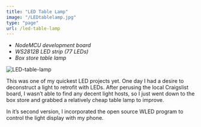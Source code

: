 ```yaml
---
title: "LED Table Lamp"
image: "/LEDtablelamp.jpg"
type: "page"
url: /led-table-lamp
---
```


- *NodeMCU development board*
- *WS2812B LED strip (77 LEDs)*
- *Box store table lamp*

![LED-table-lamp](/LEDtablelamp.jpg)


This was one of my quickest LED projects yet. One day I had a desire to deconstruct a light to retrofit with LEDs. After perusing the local Craigslist board, I wasn’t able to find any decent light hosts, so I just went down to the box store and grabbed a relatively cheap table lamp to improve. 

In it’s second version, I incorporated the open source WLED program to control the light display with my phone. 

